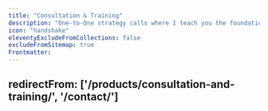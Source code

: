 ```yaml
---
title: "Consultation & Training"
description: "One-to-One strategy calls where I teach you the foundations of creating a customer journey that bring in sales for any industry."
icon: "handshake"
eleventyExcludeFromCollections: false
excludeFromSitemap: true
Frontmatter:
---
```

redirectFrom: ['/products/consultation-and-training/', '/contact/']
---